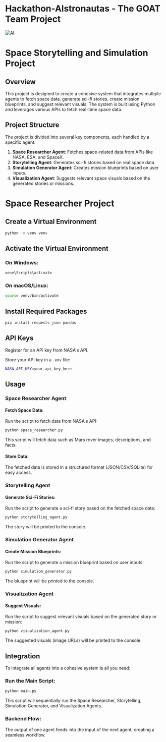 # Hackathon-AIstronautas - The GOAT Team Project

![AI](https://github.com/user-attachments/assets/f87343c8-fd78-4e73-96cf-e436665da5e2)

# Space Storytelling and Simulation Project

## Overview

This project is designed to create a cohesive system that integrates multiple agents to fetch space data, generate sci-fi stories, create mission blueprints, and suggest relevant visuals. The system is built using Python and leverages various APIs to fetch real-time space data.

## Project Structure

The project is divided into several key components, each handled by a specific agent:

1. **Space Researcher Agent**: Fetches space-related data from APIs like NASA, ESA, and SpaceX.
2. **Storytelling Agent**: Generates sci-fi stories based on real space data.
3. **Simulation Generator Agent**: Creates mission blueprints based on user inputs.
4. **Visualization Agent**: Suggests relevant space visuals based on the generated stories or missions.

# Space Researcher Project

## Create a Virtual Environment

```bash
python -m venv venv
```

## Activate the Virtual Environment

### On Windows:
```bash
venv\Scripts\activate
```

### On macOS/Linux:
```bash
source venv/bin/activate
```

## Install Required Packages

```bash
pip install requests json pandas
```

## API Keys

Register for an API key from NASA's API.

Store your API key in a `.env` file:

```bash
NASA_API_KEY=your_api_key_here
```

## Usage

### Space Researcher Agent

#### Fetch Space Data:

Run the script to fetch data from NASA's API:

```bash
python space_researcher.py
```

This script will fetch data such as Mars rover images, descriptions, and facts.

#### Store Data:

The fetched data is stored in a structured format (JSON/CSV/SQLite) for easy access.

### Storytelling Agent

#### Generate Sci-Fi Stories:

Run the script to generate a sci-fi story based on the fetched space data:

```bash
python storytelling_agent.py
```

The story will be printed to the console.

### Simulation Generator Agent

#### Create Mission Blueprints:

Run the script to generate a mission blueprint based on user inputs:

```bash
python simulation_generator.py
```

The blueprint will be printed to the console.

### Visualization Agent

#### Suggest Visuals:

Run the script to suggest relevant visuals based on the generated story or mission:

```bash
python visualization_agent.py
```

The suggested visuals (image URLs) will be printed to the console.

## Integration

To integrate all agents into a cohesive system is all you need:

### Run the Main Script:

```bash
python main.py
```

This script will sequentially run the Space Researcher, Storytelling, Simulation Generator, and Visualization Agents.

### Backend Flow:

The output of one agent feeds into the input of the next agent, creating a seamless workflow.
